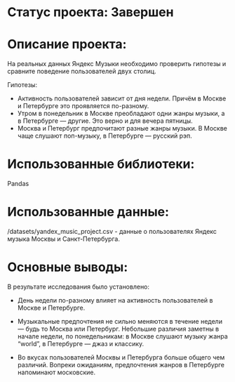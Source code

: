 # Статус проекта: Завершен

# Описание проекта:

На реальных данных Яндекс Музыки необходимо проверить гипотезы и сравните поведение пользователей двух столиц.

Гипотезы:
- Активность пользователей зависит от дня недели. Причём в Москве и Петербурге это проявляется по-разному.
- Утром в понедельник в Москве преобладают одни жанры музыки, а в Петербурге — другие. Это верно и для вечера пятницы.
- Москва и Петербург предпочитают разные жанры музыки. В Москве чаще слушают поп-музыку, в Петербурге — русский рэп.

# Использованные библиотеки:
Pandas

# Использованные данные:
/datasets/yandex_music_project.csv - данные о пользователях Яндекс музыка Москвы и Санкт-Петербурга.

# Основные выводы:

В результате исследования было установлено:

- День недели по-разному влияет на активность пользователей в Москве и Петербурге.


- Музыкальные предпочтения не сильно меняются в течение недели — будь то Москва или Петербург. Небольшие различия заметны в начале недели, по понедельникам:
в Москве слушают музыку жанра “world”,
в Петербурге — джаз и классику.
- Во вкусах пользователей Москвы и Петербурга больше общего чем различий. Вопреки ожиданиям, предпочтения жанров в Петербурге напоминают московские.
